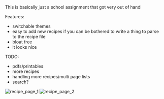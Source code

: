 This is basically just a school assignment that got very out of hand

Features:
- switchable themes
- easy to add new recipes if you can be bothered to write a thing to parse to the recipe file
- bloat free
- it looks nice

TODO:
- pdfs/printables
- more recipes
- handling more recipes/multi page lists
- search?

![recipe_page_1](https://github.com/yazoink/php-json-recipe-site/assets/98802603/49f522b5-6541-48fc-ab8a-9c7d2cae77ef)
![recipe_page_2](https://github.com/yazoink/php-json-recipe-site/assets/98802603/c8582e5a-7a60-43a6-abff-fab11a5c6c1b)
